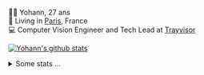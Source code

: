 <p>
  👨🏻 <bold>Yohann</bold>, 27 ans<br/>
  💼 Living in <a href="https://www.google.com/maps?q=paris">Paris</a>, France<br/>
  💻 Computer Vision Engineer and Tech Lead at <a href="https://trayvisor.com/">Trayvisor</a><br/>
</p>

<a href="https://github.com/anuraghazra/github-readme-stats"><img align="center" src="https://github-readme-stats-go94hl40s-yohann84l.vercel.app//api?username=yohann84L&show_icons=true&include_all_commits=true" alt="Yohann's github stats" /> </a>


<details>
  <summary>Some stats ...</summary><br/>
  

<!--START_SECTION:waka-->
![Code Time](http://img.shields.io/badge/Code%20Time-320%20hrs%2053%20mins-blue)

![Profile Views](http://img.shields.io/badge/Profile%20Views-0-blue)

**🐱 My GitHub Data** 

> 🏆 1,608 Contributions in the Year 2022
 > 
> 📦 440.5 kB Used in GitHub's Storage 
 > 
> 🚫 Not Opted to Hire
 > 
> 📜 24 Public Repositories 
 > 
> 🔑 21 Private Repositories  
 > 
**I'm an Early 🐤** 

```text
🌞 Morning    298 commits    ████████░░░░░░░░░░░░░░░░░   33.86% 
🌆 Daytime    485 commits    █████████████░░░░░░░░░░░░   55.11% 
🌃 Evening    95 commits     ██░░░░░░░░░░░░░░░░░░░░░░░   10.8% 
🌙 Night      2 commits      ░░░░░░░░░░░░░░░░░░░░░░░░░   0.23%

```
📅 **I'm Most Productive on Tuesday** 

```text
Monday       129 commits    ███░░░░░░░░░░░░░░░░░░░░░░   14.66% 
Tuesday      197 commits    █████░░░░░░░░░░░░░░░░░░░░   22.39% 
Wednesday    180 commits    █████░░░░░░░░░░░░░░░░░░░░   20.45% 
Thursday     170 commits    ████░░░░░░░░░░░░░░░░░░░░░   19.32% 
Friday       191 commits    █████░░░░░░░░░░░░░░░░░░░░   21.7% 
Saturday     13 commits     ░░░░░░░░░░░░░░░░░░░░░░░░░   1.48% 
Sunday       0 commits      ░░░░░░░░░░░░░░░░░░░░░░░░░   0.0%

```


📊 **This Week I Spent My Time On** 

```text
⌚︎ Time Zone: Europe/Paris

💬 Programming Languages: 
JavaScript               6 hrs 10 mins       █████████████░░░░░░░░░░░░   55.1% 
Python                   4 hrs 4 mins        █████████░░░░░░░░░░░░░░░░   36.34% 
HTTP Request             39 mins             █░░░░░░░░░░░░░░░░░░░░░░░░   5.84% 
YAML                     12 mins             ░░░░░░░░░░░░░░░░░░░░░░░░░   1.91% 
SQL                      2 mins              ░░░░░░░░░░░░░░░░░░░░░░░░░   0.31%

🔥 Editors: 
WebStorm                 6 hrs 10 mins       █████████████░░░░░░░░░░░░   55.17% 
PyCharm                  4 hrs 55 mins       ███████████░░░░░░░░░░░░░░   43.97% 
VS Code                  5 mins              ░░░░░░░░░░░░░░░░░░░░░░░░░   0.86%

💻 Operating System: 
Mac                      11 hrs 12 mins      █████████████████████████   100.0%

```

**I Mostly Code in Python** 

```text
Python                   18 repos            ██████████████░░░░░░░░░░░   56.25% 
Java                     6 repos             ████░░░░░░░░░░░░░░░░░░░░░   18.75% 
JavaScript               2 repos             █░░░░░░░░░░░░░░░░░░░░░░░░   6.25% 
R                        2 repos             █░░░░░░░░░░░░░░░░░░░░░░░░   6.25% 
HTML                     1 repo              ░░░░░░░░░░░░░░░░░░░░░░░░░   3.12%

```



 Last Updated on 23/12/2022 01:36:55 UTC
<!--END_SECTION:waka-->
